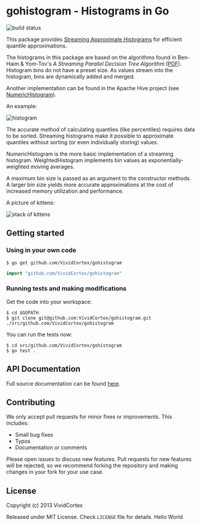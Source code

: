 # gohistogram - Histograms in Go

![build status](https://circleci.com/gh/VividCortex/gohistogram.png?circle-token=d37ec652ea117165cd1b342400a801438f575209)

This package provides [Streaming Approximate Histograms](https://vividcortex.com/blog/2013/07/08/streaming-approximate-histograms/)
for efficient quantile approximations.

The histograms in this package are based on the algorithms found in
Ben-Haim & Yom-Tov's *A Streaming Parallel Decision Tree Algorithm*
([PDF](http://jmlr.org/papers/volume11/ben-haim10a/ben-haim10a.pdf)).
Histogram bins do not have a preset size. As values stream into
the histogram, bins are dynamically added and merged.

Another implementation can be found in the Apache Hive project (see
[NumericHistogram](http://hive.apache.org/docs/r0.11.0/api/org/apache/hadoop/hive/ql/udf/generic/NumericHistogram.html)).

An example:

![histogram](http://i.imgur.com/5OplaRs.png)

The accurate method of calculating quantiles (like percentiles) requires
data to be sorted. Streaming histograms make it possible to approximate
quantiles without sorting (or even individually storing) values.

NumericHistogram is the more basic implementation of a streaming
histogram. WeightedHistogram implements bin values as exponentially-weighted
moving averages.

A maximum bin size is passed as an argument to the constructor methods. A
larger bin size yields more accurate approximations at the cost of increased
memory utilization and performance.

A picture of kittens:

![stack of kittens](http://i.imgur.com/QxRTWAE.jpg)

## Getting started

### Using in your own code

    $ go get github.com/VividCortex/gohistogram
    
```go
import "github.com/VividCortex/gohistogram"
```

### Running tests and making modifications

Get the code into your workspace:

    $ cd $GOPATH
    $ git clone git@github.com:VividCortex/gohistogram.git ./src/github.com/VividCortex/gohistogram

You can run the tests now:

    $ cd src/github.com/VividCortex/gohistogram
    $ go test .

## API Documentation

Full source documentation can be found [here][godoc].

[godoc]: http://godoc.org/github.com/VividCortex/gohistogram

## Contributing

We only accept pull requests for minor fixes or improvements. This includes:

* Small bug fixes
* Typos
* Documentation or comments

Please open issues to discuss new features. Pull requests for new features will be rejected,
so we recommend forking the repository and making changes in your fork for your use case.

## License

Copyright (c) 2013 VividCortex

Released under MIT License. Check `LICENSE` file for details.
Hello World
